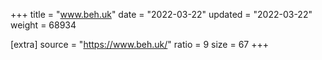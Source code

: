 +++
title = "www.beh.uk"
date = "2022-03-22"
updated = "2022-03-22"
weight = 68934

[extra]
source = "https://www.beh.uk/"
ratio = 9
size = 67
+++
